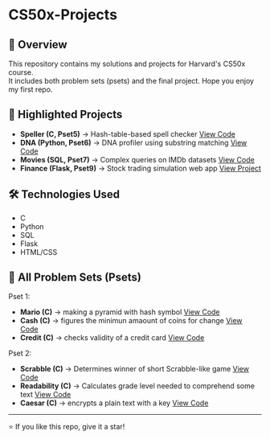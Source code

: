 # CS50x-Projects

## 📌 Overview
This repository contains my solutions and projects for Harvard's CS50x course.  
It includes both problem sets (psets) and the final project. Hope you enjoy my first repo.

## 🚀 Highlighted Projects
- **Speller (C, Pset5)** → Hash-table-based spell checker [View Code](highlights/speller/speller.c)  
- **DNA (Python, Pset6)** → DNA profiler using substring matching [View Code](highlights/dna/dna.py)  
- **Movies (SQL, Pset7)** → Complex queries on IMDb datasets [View Code](highlights/movies/movies.sql)  
- **Finance (Flask, Pset9)** → Stock trading simulation web app [View Project](highlights/finance/)  

## 🛠️ Technologies Used
- C
- Python
- SQL
- Flask
- HTML/CSS

## 📁 All Problem Sets (Psets)
Pset 1:
- **Mario (C)** → making a pyramid with hash symbol [View Code](Problem-Sets/mario/mario.c)
- **Cash (C)** → figures the minimun amaount of coins for change [View Code](Problem-Sets/cash/cash.c)
- **Credit (C)** → checks validity of a credit card [View Code](Problem-Sets/credit/credit.c)

Pset 2:
- **Scrabble (C)** → Determines winner of short Scrabble-like game [View Code](Problem-Sets/scrabble/scrabble.c)
- **Readability (C)** → Calculates grade level needed to comprehend some text [View Code](Problem-Sets/readability/readability.c)
- **Caesar (C)** → encrypts a plain text with a key [View Code](Problem-Sets/caesar/caesar.c) 

---
⭐ If you like this repo, give it a star!
